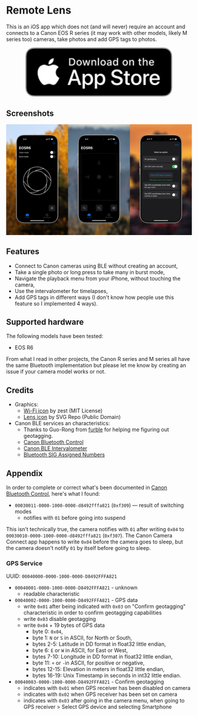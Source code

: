 # Remote Lens

This is an iOS app which does not (and will never) require an account and connects to a Canon EOS R series (it may work with other models, likely M series too) cameras, take photos and add GPS tags to photos.

<p align="center">
    <a href="https://apps.apple.com/app/remote-lens/id6748348414">
        <img src="Images/Download_on_the_App_Store.svg" alt="download_on_appstore" width="400"/>
    </a>
</p>

## Screenshots

![screenshots](Images/Screenshots.png)

## Features

* Connect to Canon cameras using BLE without creating an account,
* Take a single photo or long press to take many in burst mode,
* Navigate the playback menu from your iPhone, without touching the camera,
* Use the intervalometer for timelapses,
* Add GPS tags in different ways (I don't know how people use this feature so I implemented 4 ways).

## Supported hardware

The following models have been tested:

* EOS R6

From what I read in other projects, the Canon R series and M series all have the same Bluetooth implementation but please let me know by creating an issue if your camera model works or not.

## Credits

* Graphics:
    - [Wi-Fi icon](https://www.svgrepo.com/svg/510343/wifi-high) by zest (MIT License)
    - [Lens icon](https://www.svgrepo.com/svg/79115/lens) by SVG Repo (Public Domain)
* Canon BLE services an characteristics:
    - Thanks to Guo-Rong from [furble](https://github.com/gkoh/furble) for helping me figuring out geotagging.
    - [Canon Bluetooth Control](https://github.com/3bl3gamer/canon-bluetooth-control)
    - [Canon BLE Intervalometer](https://github.com/robot9706/CanonBLEIntervalometer)
    - [Bluetooth SIG Assigned Numbers](https://www.bluetooth.com/wp-content/uploads/Files/Specification/HTML/Assigned_Numbers/out/en/Assigned_Numbers.pdf)

## Appendix

In order to complete or correct what's been documented in [Canon Bluetooth Control](https://github.com/3bl3gamer/canon-bluetooth-control), here's what I found:

* `00030011-0000-1000-0000-d8492fffa821` (`0xf309`) — result of switching modes
    - notifies with `01` before going into suspend

This isn't technically true, the camera notifies with `01` after writing `0x04` to `00030010-0000-1000-0000-d8492fffa821` (`0xf307`). The Canon Camera Connect app happens to write `0x04` before the camera goes to sleep, but the camera doesn't notify `01` by itself before going to sleep.

### GPS Service

UUID: `00040000-0000-1000-0000-D8492FFFA821`

* `00040001-0000-1000-0000-D8492FFFA821` - unknown
    - readable characteristic
* `00040002-0000-1000-0000-D8492FFFA821` - GPS data
    - write `0x01` after being indicated with `0x03` on "Confirm geotagging" characteristic in order to confirm geotagging capabilities
    - write `0x03` disable geotagging
    - write `0x04` + 19 bytes of GPS data
        * byte 0: `0x04`,
        * byte 1: `N` or `S` in ASCII, for North or South,
        * bytes 2-5: Latitude in DD format in float32 little endian,
        * byte 6: `E` or `W` in ASCII, for East or West,
        * bytes 7-10: Longitude in DD format in float32 little endian,
        * byte 11: `+` or `-`in ASCII, for positive or negative,
        * bytes 12-15: Elevation in meters in float32 little endian,
        * bytes 16-19: Unix Timestamp in seconds in int32 little endian.
* `00040003-0000-1000-0000-D8492FFFA821` - Confirm geotagging
    - indicates with `0x01` when GPS receiver has been disabled on camera
    - indicates with `0x02` when GPS receiver has been set on camera
    - indicates with `0x03` after going in the camera menu, when going to GPS receiver > Select GPS device and selecting Smartphone
